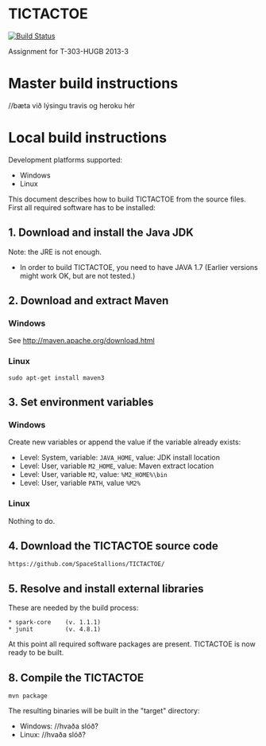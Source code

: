 ﻿TICTACTOE
=========

[![Build Status](https://travis-ci.org/SpaceStallions/TICTACTOE.png)](https://travis-ci.org/SpaceStallions/TICTACTOE)


Assignment for T-303-HUGB 2013-3

# Master build instructions
//bæta við lýsingu travis og heroku hér

# Local build instructions

Development platforms supported:
* Windows
* Linux

This document describes how to build TICTACTOE from the source files.
First all required software has to be installed:

## 1. Download and install the Java JDK

Note: the JRE is not enough.
* In order to build TICTACTOE, you need to have JAVA 1.7 (Earlier versions might work OK, but are not tested.)


## 2. Download and extract Maven

### Windows

See http://maven.apache.org/download.html

### Linux

    sudo apt-get install maven3
	
## 3. Set environment variables

### Windows

Create new variables or append the value if the variable already exists:

* Level: System, variable: `JAVA_HOME`, value: JDK install location
* Level: User, variable `M2_HOME`, value: Maven extract location
* Level: User, variable `M2`, value: `%M2_HOME%\bin`
* Level: User, variable `PATH`, value `%M2%`

### Linux

Nothing to do.


## 4. Download the TICTACTOE source code
    
	https://github.com/SpaceStallions/TICTACTOE/

## 5. Resolve and install external libraries

These are needed by the build process:
	
	* spark-core	(v. 1.1.1)
	* junit      	(v. 4.8.1)
	
    
At this point all required software packages are present.
TICTACTOE is now ready to be built.


## 8. Compile the TICTACTOE

    mvn package

The resulting binaries will be built in the "target" directory:

* Windows: //hvaða slóð?
* Linux:   //hvaða slóð?